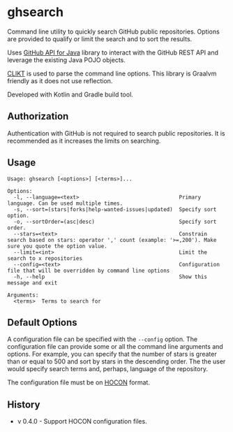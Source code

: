 # ghsearch

Command line utility to quickly search GitHub public repositories.  Options
are provided to qualify or limit the search and to sort the results.

Uses [GitHub API for Java](https://hub4j.github.io/github-api/) library
to interact with the GitHub REST API and leverage the existing Java POJO
objects.

[CLIKT](https://ajalt.github.io/clikt/) is used to parse the command
line options.  This library is Graalvm friendly as it does not use
reflection.

Developed with Kotlin and Gradle build tool.

## Authorization
Authentication with GitHub is not required to search public repositories.  It is recommended as it increases the 
limits on searching.



## Usage
```shell
Usage: ghsearch [<options>] [<terms>]...

Options:
  -l, --language=<text>                                Primary language. Can be used multiple times.
  -s, --sort=(stars|forks|help-wanted-issues|updated)  Specify sort option.
  -o, --sortOrder=(asc|desc)                           Specify sort order.
  --stars=<text>                                       Constrain search based on stars: operator ',' count (example: '>=,200'). Make sure you quote the option value.
  --limit=<int>                                        Limit the search to x repositories
  --config=<text>                                      Configuration file that will be overridden by command line options
  -h, --help                                           Show this message and exit

Arguments:
  <terms>  Terms to search for

```

## Default Options

A configuration file can be specified with the `--config` option.  The configuration file can provide some or all
the command line arguments and options.  For example, you can specify that the number of stars is greater than 
or equal to 500 and sort by stars in the descending order.  The the user would specify search terms and, perhaps, 
language of the repository.

The configuration file must be on 
[HOCON](https://github.com/lightbend/config/blob/main/HOCON.md) format.

## History
* v 0.4.0 - Support HOCON configuration files.
